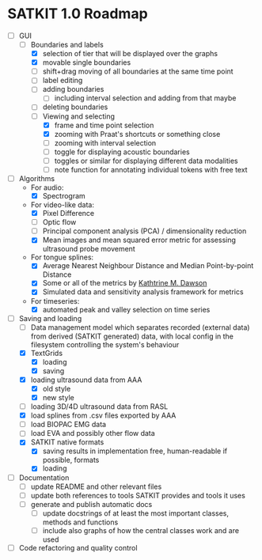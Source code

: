 # SATKIT 1.0 Roadmap

- [ ] GUI
  - [ ] Boundaries and labels
    - [x] selection of tier that will be displayed over the graphs
    - [x] movable single boundaries
    - [ ] shift+drag moving of all boundaries at the same time point
    - [ ] label editing
    - [ ] adding boundaries
      - [ ] including interval selection and adding from that maybe
    - [ ] deleting boundaries
    - [ ] Viewing and selecting
      - [x] frame and time point selection
      - [x] zooming with Praat's shortcuts or something close
      - [ ] zooming with interval selection
      - [ ] toggle for displaying acoustic boundaries
      - [ ] toggles or similar for displaying different data modalities
      - [ ] note function for annotating individual tokens with free text
- [ ] Algorithms
  - For audio:
    - [x] Spectrogram
  - For video-like data:
    - [x] Pixel Difference
    - [ ] Optic flow
    - [ ] Principal component analysis (PCA) / dimensionality reduction
    - [x] Mean images and mean squared error metric for assessing ultrasound probe
      movement
  - For tongue splines:
    - [x] Average Nearest Neighbour Distance and Median Point-by-point Distance
    - [x] Some or all of the metrics by [Kathtrine M.
      Dawson](https://github.com/kdawson2/tshape_analysis)
    - [x] Simulated data and sensitivity analysis framework for metrics
  - For timeseries:
    - [x] automated peak and valley selection on time series
- [ ] Saving and loading
  - [ ] Data management model which separates recorded (external data) from
    derived (SATKIT generated) data, with local config in the filesystem 
    controlling the system's behaviour
  - [x] TextGrids
    - [x] loading
    - [x] saving
  - [x] loading ultrasound data from AAA
    - [x] old style
    - [x] new style
  - [ ] loading 3D/4D ultrasound data from RASL
  - [x] load splines from .csv files exported by AAA
  - [ ] load BIOPAC EMG data
  - [ ] load EVA and possibly other flow data
  - [x] SATKIT native formats
    - [x] saving results in implementation free, human-readable if possible, formats
    - [x] loading
- [ ] Documentation
  - [ ] update README and other relevant files
  - [ ] update both references to tools SATKIT provides and tools it uses
  - [ ] generate and publish automatic docs
    - [ ] update docstrings of at least the most important classes, methods and functions
    - [ ] include also graphs of how the central classes work and are used
- [ ] Code refactoring and quality control

